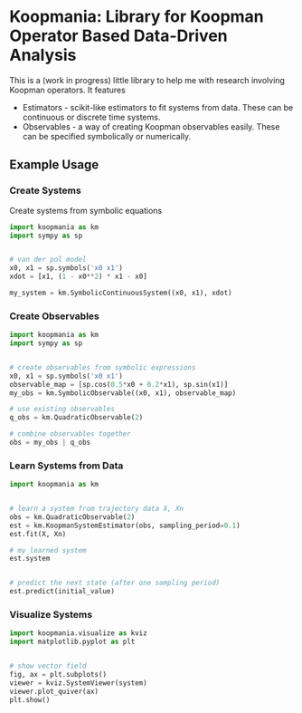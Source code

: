 # Koopmania: Library for Koopman Operator Based Data-Driven Analysis

This is a (work in progress) little library to help me with research involving Koopman
operators. It features
* Estimators - scikit-like estimators to fit systems from data. These can be
continuous or discrete time systems.
* Observables - a way of creating Koopman observables easily. These can be
specified symbolically or numerically.

## Example Usage

### Create Systems

Create systems from symbolic equations

```python
import koopmania as km
import sympy as sp


# van der pol model
x0, x1 = sp.symbols('x0 x1')
xdot = [x1, (1 - x0**2) * x1 - x0]

my_system = km.SymbolicContinuousSystem((x0, x1), xdot)
```

### Create Observables

```python
import koopmania as km
import sympy as sp


# create observables from symbolic expressions
x0, x1 = sp.symbols('x0 x1')
observable_map = [sp.cos(0.5*x0 + 0.2*x1), sp.sin(x1)]
my_obs = km.SymbolicObservable((x0, x1), observable_map)

# use existing observables
q_obs = km.QuadraticObservable(2)

# combine observables together
obs = my_obs | q_obs
```

### Learn Systems from Data

```python
import koopmania as km


# learn a system from trajectory data X, Xn
obs = km.QuadraticObservable(2)
est = km.KoopmanSystemEstimator(obs, sampling_period=0.1)
est.fit(X, Xn)

# my learned system
est.system 


# predict the next state (after one sampling period)
est.predict(initial_value) 
```

### Visualize Systems
```python
import koopmania.visualize as kviz
import matplotlib.pyplot as plt


# show vector field
fig, ax = plt.subplots() 
viewer = kviz.SystemViewer(system)
viewer.plot_quiver(ax)
plt.show()
```